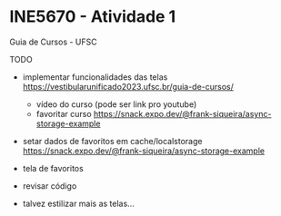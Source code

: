 # INE5670 - Atividade 1

Guia de Cursos - UFSC

TODO
- implementar funcionalidades das telas https://vestibularunificado2023.ufsc.br/guia-de-cursos/
    - vídeo do curso (pode ser link pro youtube)
    - favoritar curso https://snack.expo.dev/@frank-siqueira/async-storage-example
    
- setar dados de favoritos em cache/localstorage https://snack.expo.dev/@frank-siqueira/async-storage-example

- tela de favoritos
- revisar código
- talvez estilizar mais as telas...
